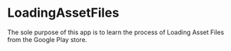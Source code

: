 # LoadingAssetFiles
The sole purpose of this app is to learn the process of Loading Asset Files from the Google Play store.
